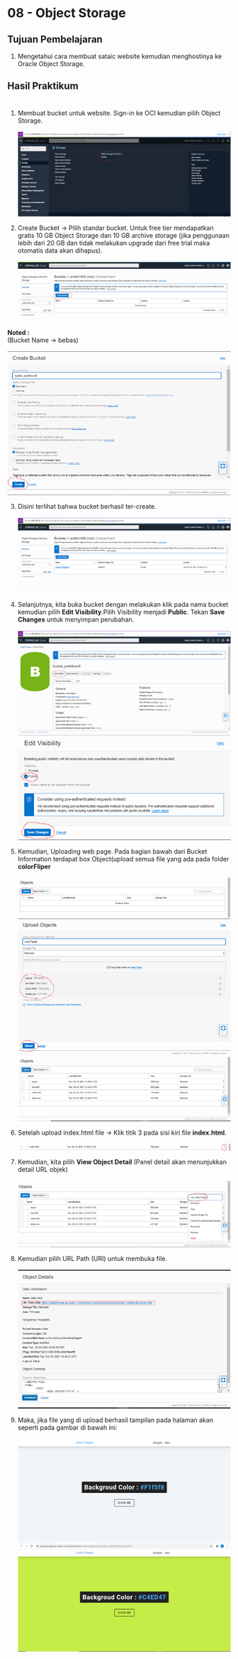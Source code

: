 # 08 - Object Storage

## Tujuan Pembelajaran

1. Mengetahui cara membuat sataic website kemudian menghostinya ke Oracle Object 
Storage.

## Hasil Praktikum

#

1. Membuat bucket untuk website. Sign-in ke OCI kemudian pilih Object Storage.<br><br>
![Screenshot](img/Langkah1.png)

2. Create Bucket → Pilih standar bucket. 
Untuk free tier mendapatkan gratis 10 GB Object Storage dan 10 GB archive storage (jika penggunaan  lebih  dari  20  GB  dan  tidak  melakukan  upgrade  dari  free  trial  maka  otomatis  data  akan dihapus).<br><br>
![Screenshot](img/Langkah2.png)

<b>Noted : </b> <br>
(Bucket Name → bebas)<br><br>
![Screenshot](img/Langkah3.png)

3. Disini terlihat bahwa bucket berhasil ter-create.<br><br>
![Screenshot](img/Langkah4.png)

4. Selanjutnya, kita buka bucket dengan melakukan klik pada nama bucket kemudian pilih <b>Edit Visibility</b>.Pilih Visibility menjadi <b>Public</b>. Tekan <b>Save Changes</b> untuk menyimpan perubahan.<br><br>
![Screenshot](img/Langkah5.png)<br>
![Screenshot](img/Langkah6.png)

5. Kemudian, Uploading  web  page. Pada bagian bawah dari Bucket Information terdapat box Object(upload semua file yang ada pada folder <b>colorFliper</b><br><br>
![Screenshot](img/Langkah7.png)<br>
![Screenshot](img/Langkah8.png)<br>
![Screenshot](img/Langkah9.png)

6. Setelah upload index.html file → Klik titik 3 pada sisi kiri file <b>index.html</b>.<br><br>
![Screenshot](img/Langkah10.png)<br>

7. Kemudian, kita pilih <b>View Object Detail</b> (Panel detail akan menunjukkan detail URL objek)<br><br>
![Screenshot](img/Langkah11.png)

8. Kemudian pilih URL Path (URI) untuk membuka file.<br><br>
![Screenshot](img/Langkah12.png)

9. Maka, jika file yang di upload berhasil tampilan pada halaman akan seperti pada gambar di bawah ini: <br><br>
![Screenshot](img/Langkah13.png)<br>
![Screenshot](img/Langkah14.png)
